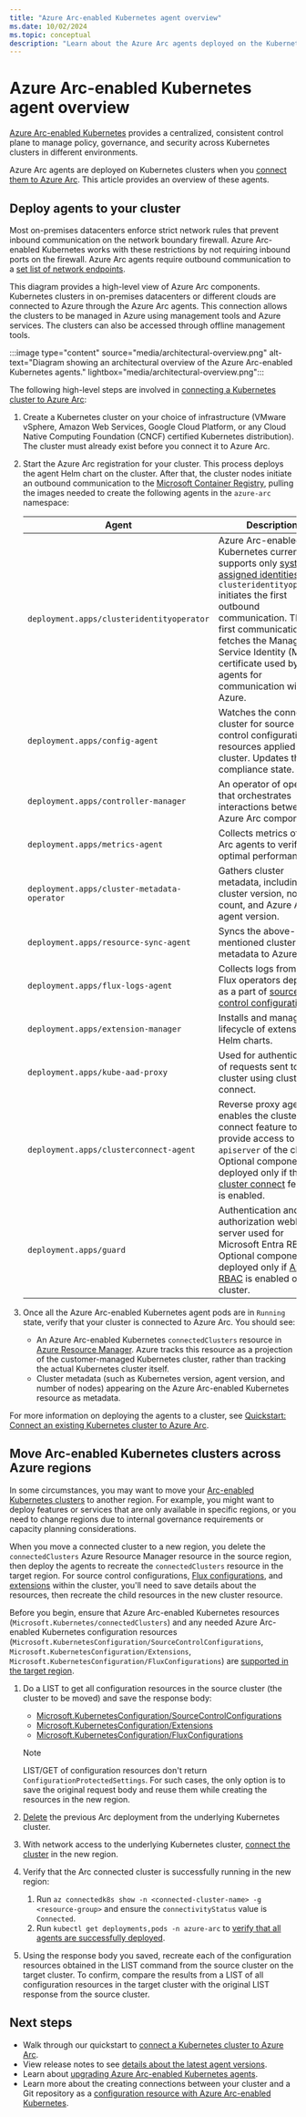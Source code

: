```yaml
---
title: "Azure Arc-enabled Kubernetes agent overview"
ms.date: 10/02/2024
ms.topic: conceptual
description: "Learn about the Azure Arc agents deployed on the Kubernetes clusters when connecting them to Azure Arc."
---
```


# Azure Arc-enabled Kubernetes agent overview

[Azure Arc-enabled Kubernetes](overview.md) provides a centralized, consistent control plane to manage policy, governance, and security across Kubernetes clusters in different environments.

Azure Arc agents are deployed on Kubernetes clusters when you [connect them to Azure Arc](quickstart-connect-cluster.md). This article provides an overview of these agents.

## Deploy agents to your cluster

Most on-premises datacenters enforce strict network rules that prevent inbound communication on the network boundary firewall. Azure Arc-enabled Kubernetes works with these restrictions by not requiring inbound ports on the firewall. Azure Arc agents require outbound communication to a [set list of network endpoints](network-requirements.md).

This diagram provides a high-level view of Azure Arc components. Kubernetes clusters in on-premises datacenters or different clouds are connected to Azure through the Azure Arc agents. This connection allows the clusters to be managed in Azure using management tools and Azure services. The clusters can also be accessed through offline management tools.

:::image type="content" source="media/architectural-overview.png" alt-text="Diagram showing an architectural overview of the Azure Arc-enabled Kubernetes agents." lightbox="media/architectural-overview.png":::

The following high-level steps are involved in [connecting a Kubernetes cluster to Azure Arc](quickstart-connect-cluster.md):

1. Create a Kubernetes cluster on your choice of infrastructure (VMware vSphere, Amazon Web Services, Google Cloud Platform, or any Cloud Native Computing Foundation (CNCF) certified Kubernetes distribution). The cluster must already exist before you connect it to Azure Arc.

1. Start the Azure Arc registration for your cluster. This process deploys the agent Helm chart on the cluster. After that, the cluster nodes initiate an outbound communication to the [Microsoft Container Registry](https://github.com/microsoft/containerregistry), pulling the images needed to create the following agents in the `azure-arc` namespace:
  
   | Agent | Description |
   | ----- | ----------- |
   | `deployment.apps/clusteridentityoperator` | Azure Arc-enabled Kubernetes currently supports only [system assigned identities](/azure/active-directory/managed-identities-azure-resources/overview). `clusteridentityoperator` initiates the first outbound communication. This first communication fetches the Managed Service Identity (MSI) certificate used by other agents for communication with Azure. |
   | `deployment.apps/config-agent` | Watches the connected cluster for source control configuration resources applied on the cluster. Updates the compliance state. |
   | `deployment.apps/controller-manager` | An operator of operators that orchestrates interactions between Azure Arc components. |
   | `deployment.apps/metrics-agent` | Collects metrics of other Arc agents to verify optimal performance. |
   | `deployment.apps/cluster-metadata-operator` | Gathers cluster metadata, including cluster version, node count, and Azure Arc agent version. |
   | `deployment.apps/resource-sync-agent` | Syncs the above-mentioned cluster metadata to Azure. |
   | `deployment.apps/flux-logs-agent` | Collects logs from the Flux operators deployed as a part of [source control configuration](conceptual-gitops-flux2.md). |
   | `deployment.apps/extension-manager` | Installs and manages lifecycle of extension Helm charts. |
   | `deployment.apps/kube-aad-proxy` | Used for authentication of requests sent to the cluster using cluster connect. |
   | `deployment.apps/clusterconnect-agent` | Reverse proxy agent that enables the cluster connect feature to provide access to `apiserver` of the cluster. Optional component deployed only if the [cluster connect](conceptual-cluster-connect.md) feature is enabled.  |
   | `deployment.apps/guard` | Authentication and authorization webhook server used for Microsoft Entra RBAC. Optional component deployed only if [Azure RBAC](conceptual-azure-rbac.md) is enabled on the cluster.   |

1. Once all the Azure Arc-enabled Kubernetes agent pods are in `Running` state, verify that your cluster is connected to Azure Arc. You should see:

   * An Azure Arc-enabled Kubernetes `connectedClusters` resource in [Azure Resource Manager](/azure/azure-resource-manager/management/overview). Azure tracks this resource as a projection of the customer-managed Kubernetes cluster, rather than tracking the actual Kubernetes cluster itself.
   * Cluster metadata (such as Kubernetes version, agent version, and number of nodes) appearing on the Azure Arc-enabled Kubernetes resource as metadata.

For more information on deploying the agents to a cluster, see [Quickstart: Connect an existing Kubernetes cluster to Azure Arc](quickstart-connect-cluster.md).

## Move Arc-enabled Kubernetes clusters across Azure regions

In some circumstances, you may want to move your [Arc-enabled Kubernetes clusters](overview.md) to another region. For example, you might want to deploy features or services that are only available in specific regions, or you need to change regions due to internal governance requirements or capacity planning considerations.

When you move a connected cluster to a new region, you delete the `connectedClusters` Azure Resource Manager resource in the source region, then deploy the agents to recreate the `connectedClusters` resource in the target region. For source control configurations, [Flux configurations](conceptual-gitops-flux2.md), and [extensions](conceptual-extensions.md) within the cluster, you'll need to save details about the resources, then recreate the child resources in the new cluster resource.

Before you begin, ensure that Azure Arc-enabled Kubernetes resources (`Microsoft.Kubernetes/connectedClusters`) and any needed Azure Arc-enabled Kubernetes configuration resources (`Microsoft.KubernetesConfiguration/SourceControlConfigurations`, `Microsoft.KubernetesConfiguration/Extensions`, `Microsoft.KubernetesConfiguration/FluxConfigurations`) are [supported in the target region](https://azure.microsoft.com/explore/global-infrastructure/products-by-region/?products=azure-arc).

1. Do a LIST to get all configuration resources in the source cluster (the cluster to be moved) and save the response body:

   * [Microsoft.KubernetesConfiguration/SourceControlConfigurations](/cli/azure/k8s-configuration?view=azure-cli-latest&preserve-view=true#az-k8sconfiguration-list)
   * [Microsoft.KubernetesConfiguration/Extensions](/cli/azure/k8s-extension?view=azure-cli-latest&preserve-view=true#az-k8s-extension-list)
   * [Microsoft.KubernetesConfiguration/FluxConfigurations](/cli/azure/k8s-configuration/flux?view=azure-cli-latest&preserve-view=true#az-k8s-configuration-flux-list)

   > [!NOTE]
   > LIST/GET of configuration resources don't return `ConfigurationProtectedSettings`. For such cases, the only option is to save the original request body and reuse them while creating the resources in the new region.

1. [Delete](./quickstart-connect-cluster.md?tabs=azure-cli#clean-up-resources) the previous Arc deployment from the underlying Kubernetes cluster.
1. With network access to the underlying Kubernetes cluster, [connect the cluster](./quickstart-connect-cluster.md#connect-an-existing-kubernetes-cluster) in the new region.
1. Verify that the Arc connected cluster is successfully running in the new region:

   1. Run `az connectedk8s show -n <connected-cluster-name> -g <resource-group>` and ensure the `connectivityStatus` value is `Connected`.
   1. Run `kubectl get deployments,pods -n azure-arc` to [verify that all agents are successfully deployed](./quickstart-connect-cluster.md#view-azure-arc-agents-for-kubernetes).

1. Using the response body you saved, recreate each of the configuration resources obtained in the LIST command from the source cluster on the target cluster. To confirm, compare the results from a LIST of all configuration resources in the target cluster with the original LIST response from the source cluster.

## Next steps

* Walk through our quickstart to [connect a Kubernetes cluster to Azure Arc](./quickstart-connect-cluster.md).
* View release notes to see [details about the latest agent versions](release-notes.md).
* Learn about [upgrading Azure Arc-enabled Kubernetes agents](agent-upgrade.md).
* Learn more about the creating connections between your cluster and a Git repository as a [configuration resource with Azure Arc-enabled Kubernetes](./conceptual-configurations.md).
